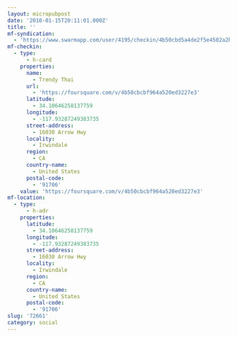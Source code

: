 ```yaml
---
layout: micropubpost
date: '2010-01-15T20:11:01.000Z'
title: ''
mf-syndication:
  - 'https://www.swarmapp.com/user/4195/checkin/4b50cbd5a4de2f5e4502a2bb'
mf-checkin:
  - type:
      - h-card
    properties:
      name:
        - Trendy Thai
      url:
        - 'https://foursquare.com/v/4b50cbcbf964a520ed3227e3'
      latitude:
        - 34.10646258137759
      longitude:
        - -117.93287249383735
      street-address:
        - 16030 Arrow Hwy
      locality:
        - Irwindale
      region:
        - CA
      country-name:
        - United States
      postal-code:
        - '91706'
    value: 'https://foursquare.com/v/4b50cbcbf964a520ed3227e3'
mf-location:
  - type:
      - h-adr
    properties:
      latitude:
        - 34.10646258137759
      longitude:
        - -117.93287249383735
      street-address:
        - 16030 Arrow Hwy
      locality:
        - Irwindale
      region:
        - CA
      country-name:
        - United States
      postal-code:
        - '91706'
slug: '72661'
category: social
---
```


